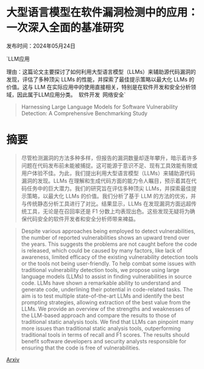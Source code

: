 # 大型语言模型在软件漏洞检测中的应用：一次深入全面的基准研究

发布时间：2024年05月24日

`LLM应用

理由：这篇论文主要探讨了如何利用大型语言模型（LLMs）来辅助源代码漏洞的发现，评估了多种顶尖 LLMs 的性能，并探索了最佳提示策略以最大化 LLMs 的价值。这与 LLM 在实际应用中的使用直接相关，特别是在软件开发和安全分析领域，因此属于LLM应用分类。` `软件开发` `网络安全`

> Harnessing Large Language Models for Software Vulnerability Detection: A Comprehensive Benchmarking Study

# 摘要

> 尽管检测漏洞的方法多种多样，但报告的漏洞数量却逐年攀升，暗示着许多问题在代码发布前未能被捕捉。这可能源于意识不足、现有工具效能有限或用户体验不佳。为此，我们提出利用大型语言模型（LLMs）来辅助源代码漏洞的发现。LLMs 在理解和生成代码方面的能力令人瞩目，预示着其在代码任务中的巨大潜力。我们的研究旨在评估多种顶尖 LLMs，并探索最佳提示策略，以最大化 LLMs 的价值。我们分析了基于 LLM 的方法的优劣，并与传统静态分析工具进行了对比。结果显示，LLMs 在发现漏洞方面远超传统工具，无论是在召回率还是 F1 分数上均表现出色。这些发现无疑将为确保代码安全的软件开发者和安全分析师带来裨益。

> Despite various approaches being employed to detect vulnerabilities, the number of reported vulnerabilities shows an upward trend over the years. This suggests the problems are not caught before the code is released, which could be caused by many factors, like lack of awareness, limited efficacy of the existing vulnerability detection tools or the tools not being user-friendly. To help combat some issues with traditional vulnerability detection tools, we propose using large language models (LLMs) to assist in finding vulnerabilities in source code. LLMs have shown a remarkable ability to understand and generate code, underlining their potential in code-related tasks. The aim is to test multiple state-of-the-art LLMs and identify the best prompting strategies, allowing extraction of the best value from the LLMs. We provide an overview of the strengths and weaknesses of the LLM-based approach and compare the results to those of traditional static analysis tools. We find that LLMs can pinpoint many more issues than traditional static analysis tools, outperforming traditional tools in terms of recall and F1 scores. The results should benefit software developers and security analysts responsible for ensuring that the code is free of vulnerabilities.

[Arxiv](https://arxiv.org/abs/2405.15614)